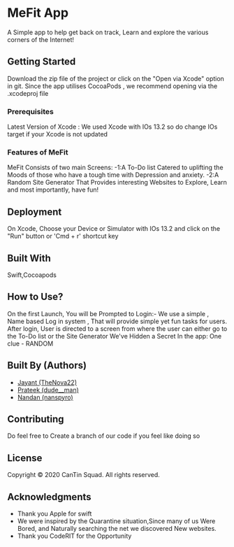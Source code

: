 # MeFit App

A Simple app to help get back on track, Learn and explore the various corners of the Internet!

## Getting Started

Download the zip file of the project or click on the "Open via Xcode" option in git.
Since the app utilises CocoaPods , we recommend  opening via the .xcodeproj file
### Prerequisites

Latest Version of Xcode : We used Xcode with IOs 13.2 so do change IOs target if your Xcode is not updated
 
 
### Features of MeFit
MeFit Consists of two main Screens:
-1:A To-Do list Catered to uplifting the Moods of those who have a tough time with Depression and anxiety.
-2:A Random Site Generator That Provides interesting Websites to Explore, Learn and most importantly, have fun!


## Deployment

On Xcode, Choose your Device or Simulator with IOs 13.2 and click on the "Run" button or 'Cmd + r' shortcut key
## Built With
Swift,Cocoapods

## How to Use?
On the first Launch, You will be Prompted to Login:- We use a simple , Name based Log in system , That will provide simple yet fun tasks for users.
After login, User is directed to a screen from where the user can either go to the To-Do list or the Site Generator
We've Hidden a Secret In the app: One clue - RANDOM


## Built By (Authors)  

* [Jayant (TheNova22)](https://github.com/TheNova22)  
* [Prateek (dude__man)](https://github.com/bmprateek) 
* [Nandan (nanspyro)](https://github.com/nandanhere) 

## Contributing

Do feel free to Create a branch of our code if you feel like doing so
## License
Copyright © 2020 CanTin Squad. All rights reserved.

## Acknowledgments

* Thank you Apple for swift
* We were inspired by the Quarantine situation,Since many of us Were Bored, and Naturally searching the net we discovered New websites.
* Thank you CodeRIT for the Opportunity
